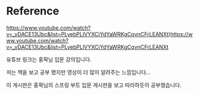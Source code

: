 # Reference

https://www.youtube.com/watch?v=_vDACE13Ubc&list=PLyebPLlVYXCiYdYaWRKgCqvnCFrLEANXt)https://www.youtube.com/watch?v=_vDACE13Ubc&list=PLyebPLlVYXCiYdYaWRKgCqvnCFrLEANXt

유튜브 링크는 홍팍님 입문 강의입니다. 

저는 책을 보고 공부 했지만 영상이 더 많이 알려주는 느낌입니다... 

이 게시판은 홍팍님의 스프링 부트 입문 게시판을 보고 따라하듯이 공부했습니다. 
